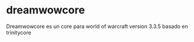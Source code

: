 dreamwowcore
============

Dreamwowcore es un core para world of warcraft version 3.3.5 basado en trinitycore
